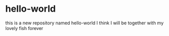 # hello-world
this is a new repository named hello-world
I think I will be together with my lovely fish forever
